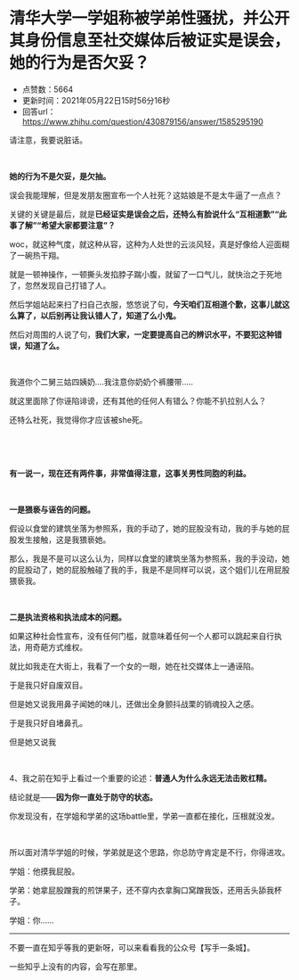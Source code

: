 # 清华大学一学姐称被学弟性骚扰，并公开其身份信息至社交媒体后被证实是误会，她的行为是否欠妥？
- 点赞数：5664
- 更新时间：2021年05月22日15时56分16秒
- 回答url：https://www.zhihu.com/question/430879156/answer/1585295190
<body>
 <p data-pid="UufBvk8S">请注意，我要说脏话。</p>
 <p class="ztext-empty-paragraph"><br></p>
 <p data-pid="GMe0I3sC"><b>她的行为不是欠妥，是欠抽。</b></p>
 <p data-pid="qyE4XNgq">误会我能理解，但是发朋友圈宣布一个人社死？这姑娘是不是太牛逼了一点点？</p>
 <p data-pid="lbcuV6fh">关键的关键是最后，就是<b>已经证实是误会之后，还特么有脸说什么“互相道歉”“此事了解”“希望大家都要注意”？</b></p>
 <p data-pid="s4137IGH">woc，就这种气度，就这种从容，这种为人处世的云淡风轻，真是好像给人迎面糊了一碗热干翔。</p>
 <p data-pid="9cga9Sow">就是一顿神操作，一顿撕头发掐脖子踹小腹，就留了一口气儿，就快治之于死地了，忽然发现自己打错了人。</p>
 <p data-pid="QzeIT9Hy">然后学姐站起来扫了扫自己衣服，悠悠说了句，<b>今天咱们互相道个歉，这事儿就这么算了，以后别再让我认错人了，知道了么小鬼。</b></p>
 <p data-pid="B7Ac1X2F">然后对周围的人说了句，<b>我们大家，一定要提高自己的辨识水平，不要犯这种错误，知道了么。</b></p>
 <p class="ztext-empty-paragraph"><br></p>
 <p data-pid="CUUdxD2e">我道你个二舅三姑四姨奶....我注意你奶奶个裤腰带.....</p>
 <p data-pid="tU-nsJcV">就这里面除了你诬陷诽谤，还有其他的任何人有错么？你能不扒拉别人么？</p>
 <p data-pid="LrQC-KeZ">还特么社死，我觉得你才应该被she死。</p>
 <p class="ztext-empty-paragraph"><br></p>
 <p class="ztext-empty-paragraph"><br></p>
 <p data-pid="G8UcicZG"><b>有一说一，现在还有两件事，非常值得注意，这事关男性同胞的利益。</b></p>
 <p class="ztext-empty-paragraph"><br></p>
 <p data-pid="TZqZlEkt"><b>一是猥亵与诬告的问题。</b></p>
 <p data-pid="6S2qK7uL">假设以食堂的建筑坐落为参照系，我的手动了，她的屁股没有动，我的手与她的屁股发生接触，这是我猥亵她。</p>
 <p data-pid="9DFbzqGM">那么，我是不是可以这么认为，同样以食堂的建筑坐落为参照系，我的手没动，她的屁股动了，她的屁股触碰了我的手，我是不是同样可以说，这个姐们儿在用屁股猥亵我。</p>
 <p class="ztext-empty-paragraph"><br></p>
 <p data-pid="38bzgZxP"><b>二是执法资格和执法成本的问题。</b></p>
 <p data-pid="zuiBH9oh">如果这种社会性宣布，没有任何门槛，就意味着任何一个人都可以跳起来自行执法，用奇葩方式维权。</p>
 <p data-pid="llEhWL_Z">就比如我走在大街上，我看了一个女的一眼，她在社交媒体上一通诬陷。</p>
 <p data-pid="6atqLh-E">于是我只好自废双目。</p>
 <p data-pid="cBPnxpLP">但是她又说我用鼻子闻她的味儿，还做出全身颤抖战栗的销魂投入之感。</p>
 <p data-pid="UfzwvbPb">于是我只好自堵鼻孔。</p>
 <p data-pid="eBVD114K">但是她又说我</p>
 <p class="ztext-empty-paragraph"><br></p>
 <p data-pid="3bsA7TPf">4、我之前在知乎上看过一个重要的论述：<b>普通人为什么永远无法击败杠精。</b></p>
 <p data-pid="5QdhLnLV">结论就是——<b>因为你一直处于防守的状态。</b></p>
 <p data-pid="fZSfSOfv">你发现没有，在学姐和学弟的这场battle里，学弟一直都在接化，压根就没发。</p>
 <p class="ztext-empty-paragraph"><br></p>
 <p data-pid="gwg5uPgN">所以面对清华学姐的时候，学弟就是这个思路，你总防守肯定是不行，你得进攻。</p>
 <p data-pid="-WFOYigO">学姐：他摸我屁股。</p>
 <p data-pid="mRnSTkT2">学弟：她拿屁股蹭我的煎饼果子，还不穿内衣拿胸口窝蹭我饭，还用舌头舔我杯子。</p>
 <p data-pid="Z85iYAA2">学姐：你......</p>
 <hr>
 <p data-pid="S8onEXiw">不要一直在知乎等我的更新呀，可以来看看我的公众号【写手一条城】。</p>
 <p data-pid="D4E4CVgP">一些知乎上没有的内容，会写在那里。</p>
</body>